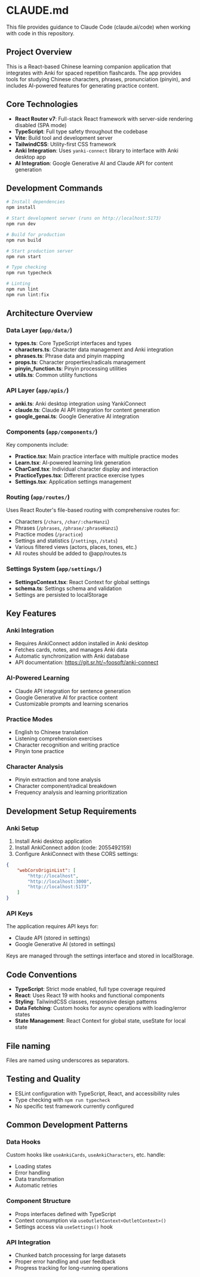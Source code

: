 # CLAUDE.md

This file provides guidance to Claude Code (claude.ai/code) when working with code in this repository.

## Project Overview

This is a React-based Chinese learning companion application that integrates with Anki for spaced repetition flashcards. The app provides tools for studying Chinese characters, phrases, pronunciation (pinyin), and includes AI-powered features for generating practice content.

## Core Technologies

- **React Router v7**: Full-stack React framework with server-side rendering disabled (SPA mode)
- **TypeScript**: Full type safety throughout the codebase
- **Vite**: Build tool and development server
- **TailwindCSS**: Utility-first CSS framework
- **Anki Integration**: Uses `yanki-connect` library to interface with Anki desktop app
- **AI Integration**: Google Generative AI and Claude API for content generation

## Development Commands

```bash
# Install dependencies
npm install

# Start development server (runs on http://localhost:5173)
npm run dev

# Build for production
npm run build

# Start production server
npm run start

# Type checking
npm run typecheck

# Linting
npm run lint
npm run lint:fix
```

## Architecture Overview

### Data Layer (`app/data/`)
- **types.ts**: Core TypeScript interfaces and types
- **characters.ts**: Character data management and Anki integration
- **phrases.ts**: Phrase data and pinyin mapping
- **props.ts**: Character properties/radicals management
- **pinyin_function.ts**: Pinyin processing utilities
- **utils.ts**: Common utility functions

### API Layer (`app/apis/`)
- **anki.ts**: Anki desktop integration using YankiConnect
- **claude.ts**: Claude AI API integration for content generation
- **google_genai.ts**: Google Generative AI integration

### Components (`app/components/`)
Key components include:
- **Practice.tsx**: Main practice interface with multiple practice modes
- **Learn.tsx**: AI-powered learning link generation
- **CharCard.tsx**: Individual character display and interaction
- **PracticeTypes.tsx**: Different practice exercise types
- **Settings.tsx**: Application settings management

### Routing (`app/routes/`)
Uses React Router's file-based routing with comprehensive routes for:
- Characters (`/chars`, `/char/:charHanzi`)
- Phrases (`/phrases`, `/phrase/:phraseHanzi`)
- Practice modes (`/practice`)
- Settings and statistics (`/settings`, `/stats`)
- Various filtered views (actors, places, tones, etc.)
- All routes should be added to @app/routes.ts

### Settings System (`app/settings/`)
- **SettingsContext.tsx**: React Context for global settings
- **schema.ts**: Settings schema and validation
- Settings are persisted to localStorage

## Key Features

### Anki Integration
- Requires AnkiConnect addon installed in Anki desktop
- Fetches cards, notes, and manages Anki data
- Automatic synchronization with Anki database
- API documentation: https://git.sr.ht/~foosoft/anki-connect

### AI-Powered Learning
- Claude API integration for sentence generation
- Google Generative AI for practice content
- Customizable prompts and learning scenarios

### Practice Modes
- English to Chinese translation
- Listening comprehension exercises
- Character recognition and writing practice
- Pinyin tone practice

### Character Analysis
- Pinyin extraction and tone analysis
- Character component/radical breakdown
- Frequency analysis and learning prioritization

## Development Setup Requirements

### Anki Setup
1. Install Anki desktop application
2. Install AnkiConnect addon (code: 2055492159)
3. Configure AnkiConnect with these CORS settings:
```json
{
    "webCorsOriginList": [
        "http://localhost",
        "http://localhost:3000",
        "http://localhost:5173"
    ]
}
```

### API Keys
The application requires API keys for:
- Claude API (stored in settings)
- Google Generative AI (stored in settings)

Keys are managed through the settings interface and stored in localStorage.

## Code Conventions

- **TypeScript**: Strict mode enabled, full type coverage required
- **React**: Uses React 19 with hooks and functional components
- **Styling**: TailwindCSS classes, responsive design patterns
- **Data Fetching**: Custom hooks for async operations with loading/error states
- **State Management**: React Context for global state, useState for local state

## File naming

Files are named using underscores as separators.

## Testing and Quality

- ESLint configuration with TypeScript, React, and accessibility rules
- Type checking with `npm run typecheck`
- No specific test framework currently configured

## Common Development Patterns

### Data Hooks
Custom hooks like `useAnkiCards`, `useAnkiCharacters`, etc. handle:
- Loading states
- Error handling
- Data transformation
- Automatic retries

### Component Structure
- Props interfaces defined with TypeScript
- Context consumption via `useOutletContext<OutletContext>()`
- Settings access via `useSettings()` hook

### API Integration
- Chunked batch processing for large datasets
- Proper error handling and user feedback
- Progress tracking for long-running operations
